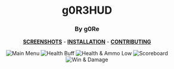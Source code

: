 <div align="center">

# g0R3HUD
### By g0Re

**[SCREENSHOTS](../screenshots/showcase.md)** -
**[INSTALLATION](https://github.com/Hypnootize/TF2-HUD-GitHub-Resources/blob/main/installation/windows_install.md)** -
**[CONTRIBUTING](https://github.com/Hypnootize/TF2-HUD-GitHub-Resources/blob/main/contributing/github_contributing.md)**

![Main Menu](../screenshots/01_Main_Menu.jpg)
![Health Buff](../screenshots/04_Health_Buff.jpg)
![Health & Ammo Low](../screenshots/05_Health_Ammo_Low.jpg)
![Scoreboard](../screenshots/07_Scoreboard.jpg)
![Win & Damage](../screenshots/08_Win.jpg)
